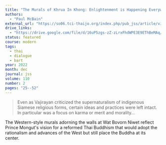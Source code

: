 ```yaml
---
title: "The Murals of Khrua In Khong: Enlightenment is Happening Everywhere"
authors:
  - "Paul McBain"
external_url: "https://so06.tci-thaijo.org/index.php/pub_jss/article/view/260283"
drive_links:
  - "https://drive.google.com/file/d/16uP5zgs-zZ-zLrxFhdWPE3E9EThBeMAq/view?usp=drivesdk"
status: featured
course: modern
tags:
  - thai
  - dialogue
  - bart
year: 2022
month: dec
journal: jss
volume: 110
number: 2
pages: "25--52"
---
```


> Even as Vajirayan criticized the supernaturalism of indigenous Siamese religious forms, certain ideas and practices were left intact. In particular was a focus on karma or merit and morality...

The Western-style murals adorning the walls at Wat Bovorn Niwet reflect Prince Mongut's vision for a reformed Thai Buddhism that would adopt the rationalism and advances of the West but still place the Buddha at its center.

